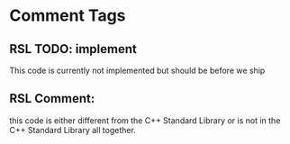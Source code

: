 # Comment Tags

## RSL TODO: implement
This code is currently not implemented but should be before we ship

## RSL Comment:
this code is either different from the C++ Standard Library or is not in the C++ Standard Library all together.
